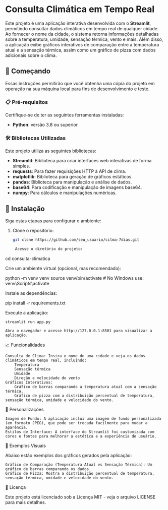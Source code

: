 # Consulta Climática em Tempo Real

Este projeto é uma aplicação interativa desenvolvida com o **Streamlit**, permitindo consultar dados climáticos em tempo real de qualquer cidade. Ao fornecer o nome da cidade, o sistema retorna informações detalhadas sobre a temperatura, umidade, sensação térmica, vento e mais. Além disso, a aplicação exibe gráficos interativos de comparação entre a temperatura atual e a sensação térmica, assim como um gráfico de pizza com dados adicionais sobre o clima.

## 🚀 Começando

Essas instruções permitirão que você obtenha uma cópia do projeto em operação na sua máquina local para fins de desenvolvimento e teste.

### 📋 Pré-requisitos

Certifique-se de ter as seguintes ferramentas instaladas:

- **Python**: versão 3.8 ou superior.
  
### 🛠️ Bibliotecas Utilizadas

Este projeto utiliza as seguintes bibliotecas:

- **Streamlit**: Biblioteca para criar interfaces web interativas de forma simples.
- **requests**: Para fazer requisições HTTP à API de clima.
- **matplotlib**: Biblioteca para geração de gráficos estáticos.
- **pandas**: Biblioteca para manipulação e análise de dados.
- **base64**: Para codificação e manipulação de imagens base64.
- **numpy**: Para cálculos e manipulações numéricas.

## 🔧 Instalação

Siga estas etapas para configurar o ambiente:

1. Clone o repositório:

   ```bash
   git clone https://github.com/seu_usuario/cilma-7dias.git

    Acesse o diretório do projeto:

cd consulta-climatica

Crie um ambiente virtual (opcional, mas recomendado):

python -m venv venv
source venv/bin/activate  # No Windows use: venv\Scripts\activate

Instale as dependências:

pip install -r requirements.txt

Execute a aplicação:

    streamlit run app.py

    Abra o navegador e acesse http://127.0.0.1:8501 para visualizar a aplicação.

📈 Funcionalidades

    Consulta de Clima: Insira o nome de uma cidade e veja os dados climáticos em tempo real, incluindo:
        Temperatura
        Sensação térmica
        Umidade
        Direção e velocidade do vento
    Gráficos Interativos:
        Gráfico de barras comparando a temperatura atual com a sensação térmica.
        Gráfico de pizza com a distribuição percentual de temperatura, sensação térmica, umidade e velocidade do vento.

🎨 Personalizações

    Imagem de Fundo: A aplicação inclui uma imagem de fundo personalizada (em formato JPEG), que pode ser trocada facilmente para mudar a aparência.
    Estilos de Interface: A interface do Streamlit foi customizada com cores e fontes para melhorar a estética e a experiência do usuário.

📸 Exemplos Visuais

Abaixo estão exemplos dos gráficos gerados pela aplicação:

    Gráfico de Comparação (Temperatura Atual vs Sensação Térmica): Um gráfico de barras comparando os dados.
    Gráfico de Pizza: Mostra a distribuição percentual de temperatura, sensação térmica, umidade e velocidade do vento.

📄 Licença

Este projeto está licenciado sob a Licença MIT - veja o arquivo LICENSE para mais detalhes.
